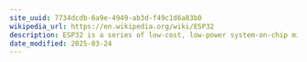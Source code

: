 ```yaml
---
site_uuid: 7734dcdb-6a9e-4949-ab3d-f49c1d6a83b0
wikipedia_url: https://en.wikipedia.org/wiki/ESP32
description: ESP32 is a series of low-cost, low-power system-on-chip microcontrollers with integrated Wi-Fi and dual-mode Bluetooth.
date_modified: 2025-03-24
---
```



